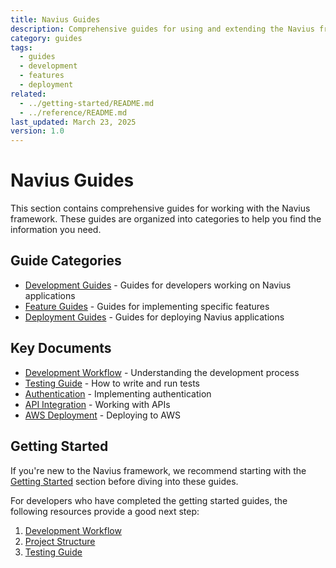 ```yaml
---
title: Navius Guides
description: Comprehensive guides for using and extending the Navius framework
category: guides
tags:
  - guides
  - development
  - features
  - deployment
related:
  - ../getting-started/README.md
  - ../reference/README.md
last_updated: March 23, 2025
version: 1.0
---
```


# Navius Guides

This section contains comprehensive guides for working with the Navius framework. These guides are organized into categories to help you find the information you need.

## Guide Categories

- [Development Guides](development/README.md) - Guides for developers working on Navius applications
- [Feature Guides](features/README.md) - Guides for implementing specific features
- [Deployment Guides](deployment/README.md) - Guides for deploying Navius applications

## Key Documents

- [Development Workflow](development/development-workflow.md) - Understanding the development process
- [Testing Guide](development/testing.md) - How to write and run tests
- [Authentication](features/authentication.md) - Implementing authentication
- [API Integration](features/api-integration.md) - Working with APIs
- [AWS Deployment](deployment/aws-deployment.md) - Deploying to AWS

## Getting Started

If you're new to the Navius framework, we recommend starting with the [Getting Started](../getting-started/README.md) section before diving into these guides.

For developers who have completed the getting started guides, the following resources provide a good next step:

1. [Development Workflow](development/development-workflow.md)
2. [Project Structure](../reference/architecture/project-structure.md)
3. [Testing Guide](development/testing.md) 